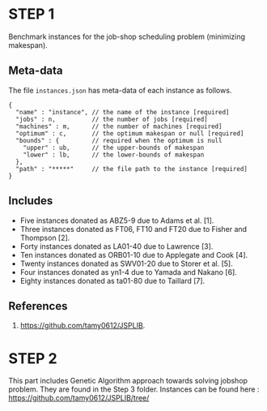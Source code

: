 # STEP 1

Benchmark instances for the job-shop scheduling problem (minimizing makespan).

## Meta-data

The file `instances.json` has meta-data of each instance as follows.

```
{
  "name" : "instance", // the name of the instance [required]
  "jobs" : n,          // the number of jobs [required]
  "machines" : m,      // the number of machines [required]
  "optimum" : c,       // the optimum makespan or null [required]
  "bounds" : {         // required when the optimum is null
    "upper" : ub,      // the upper-bounds of makespan
    "lower" : lb,      // the lower-bounds of makespan
  },
  "path" : "*****"     // the file path to the instance [required]
}
```

## Includes

- Five instances donated as ABZ5-9 due to Adams et al. [1].
- Three instances donated as FT06, FT10 and FT20 due to Fisher and Thompson [2].
- Forty instances donated as LA01-40 due to Lawrence [3].
- Ten instances donated as ORB01-10 due to Applegate and Cook [4].
- Twenty instances donated as SWV01-20 due to Storer et al. [5].
- Four instances donated as yn1-4 due to Yamada and Nakano [6].
- Eighty instances donated as ta01-80 due to Taillard [7].

## References

1. https://github.com/tamy0612/JSPLIB.

# STEP 2

This part includes Genetic Algorithm approach towards solving jobshop problem.
They are found in the Step 3 folder. Instances can be found here : https://github.com/tamy0612/JSPLIB/tree/

